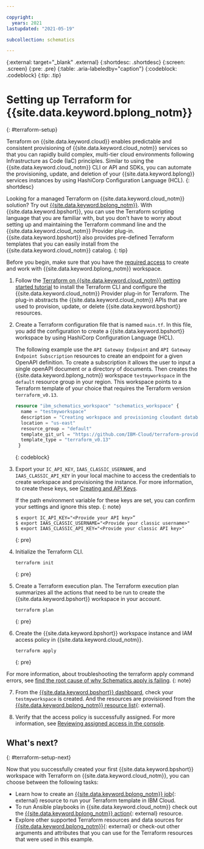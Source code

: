 ```yaml
---

copyright:
  years: 2021
lastupdated: "2021-05-19"

subcollection: schematics

---
```


{:external: target="_blank" .external}
{:shortdesc: .shortdesc}
{:screen: .screen}
{:pre: .pre}
{:table: .aria-labeledby="caption"}
{:codeblock: .codeblock}
{:tip: .tip}


# Setting up Terraform for {{site.data.keyword.bplong_notm}} 
{: #terraform-setup}

Terraform on {{site.data.keyword.cloud}} enables predictable and consistent provisioning of {{site.data.keyword.cloud_notm}} services so that you can rapidly build complex, multi-tier cloud environments following Infrastructure as Code (IaC) principles. Similar to using the {{site.data.keyword.cloud_notm}} CLI or API and SDKs, you can automate the provisioning, update, and deletion of your {{site.data.keyword.bplong}} services instances by using HashiCorp Configuration Language (HCL).
{: shortdesc}

Looking for a managed Terraform on {{site.data.keyword.cloud_notm}} solution? Try out [{{site.data.keyword.bplong_notm}}](/docs/schematics?topic=schematics-getting-started). With {{site.data.keyword.bpshort}}, you can use the Terraform scripting language that you are familiar with, but you don't have to worry about setting up and maintaining the Terraform command line and the {{site.data.keyword.cloud_notm}} Provider plug-in. {{site.data.keyword.bpshort}} also provides pre-defined Terraform templates that you can easily install from the {{site.data.keyword.cloud_notm}} catalog.
{: tip}

Before you begin, make sure that you have the [required access](/docs/schematics?topic=schematics-access) to create and work with {{site.data.keyword.bplong_notm}} workspace. 

1. Follow the [Terraform on {{site.data.keyword.cloud_notm}} getting started tutorial](/docs/ibm-cloud-provider-for-terraform) to install the Terraform CLI and configure the {{site.data.keyword.cloud_notm}} Provider plug-in for Terraform. The plug-in abstracts the {{site.data.keyword.cloud_notm}} APIs that are used to provision, update, or delete {{site.data.keyword.bpshort}} resources. 

2. Create a Terraform configuration file that is named `main.tf`. In this file, you add the configuration to create a {{site.data.keyword.bpshort}} workspace by using HashiCorp Configuration Language (HCL).

   The following example use the `API Gateway Endpoint` and `API Gateway Endpoint Subscription` resources to create an endpoint for a given OpenAPI definition. To create a subscription it allows the user to input a single openAPI document or a directory of documents.
   Then creates the {{site.data.keyword.bplong_notm}} workspace `testmyworkspace` in the `default` resource group in your region. This workspace points to a Terraform template of your choice that requires the Terraform version `terraform_v0.13`. 
   
   ```terraform
   resource "ibm_schematics_workspace" "schematics_workspace" {
     name = "testmyworkspace"
     description = "Creating workspace and provisioning cloudant database instance ."
     location = "us-east"
     resource_group = "default"
     template_git_url = "https://github.com/IBM-Cloud/terraform-provider-ibm/tree/master/examples/ibm-api-gateway"
     template_type = "terraform_v0.13"
    }

   ```
   {: codeblock}
   
3. Export your `IC_API_KEY`, `IAAS_CLASSIC_USERNAME`, and `IAAS_CLASSIC_API_KEY` in your local machine to access the credentials to create workspace and provisioning the instance. For more information, to create these keys, see [Creating and API Keys](https://cloud.ibm.com/docs/account?topic=account-userapikey#create_user_key).

   If the path environment variable for these keys are set, you can confirm your settings and ignore this step.
   {: note}

    ```
    $ export IC_API_KEY="<Provide your API key>”
    $ export IAAS_CLASSIC_USERNAME="<Provide your classic username>"
    $ export IAAS_CLASSIC_API_KEY="<Provide your classic API key>"
    ```
    {: pre}

4. Initialize the Terraform CLI. 

   ```
   terraform init
   ```
   {: pre}

5. Create a Terraform execution plan. The Terraform execution plan summarizes all the actions that need to be run to create the {{site.data.keyword.bpshort}} workspace in your account.

   ```
   terraform plan
   ```
   {: pre}

6. Create the {{site.data.keyword.bpshort}} workspace instance and IAM access policy in {{site.data.keyword.cloud_notm}}.

   ```
   terraform apply
   ```
   {: pre}

  For more information, about troubleshooting the terraform apply command errors, see [find the root cause of why Schematics apply is failing](/docs/schematics?topic=schematics-nullresource-errors).
  {: note}

7. From the [{{site.data.keyword.bpshort}} dashboard](https://cloud.ibm.com/schematics), check your `testmyworkspace` is created. And the resources are provisioned from the [{{site.data.keyword.bplong_notm}} resource list](https://cloud.ibm.com/resources){: external}.

8. Verify that the access policy is successfully assigned. For more information, see [Reviewing assigned access in the console](/docs/account?topic=account-assign-access-resources#review-your-access-console).

## What's next?
{: #terraform-setup-next}

Now that you successfully created your first {{site.data.keyword.bpshort}} workspace with Terraform on {{site.data.keyword.cloud_notm}}, you can choose between the following tasks: 

  - Learn how to create an [{{site.data.keyword.bplong_notm}} job](https://registry.terraform.io/providers/IBM-Cloud/ibm/latest/docs/resources/schematics_job){: external} resource to run your Terraform template in IBM Cloud.
  - To run Ansible playbooks in {{site.data.keyword.cloud_notm}} check out the [{{site.data.keyword.bplong_notm}} action](https://registry.terraform.io/providers/IBM-Cloud/ibm/latest/docs/resources/schematics_action){: external} resource.
  - Explore other supported Terraform resources and data sources for [{{site.data.keyword.bplong_notm}}](https://registry.terraform.io/providers/IBM-Cloud/ibm/latest/docs/resources/schematics_action){: external} or check-out other arguments and attributes that you can use for the Terraform resources that were used in this example.
